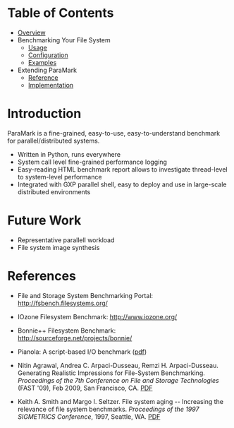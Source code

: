 # Table of Contents #
> <a href='Hidden comment: Always copy from TableOfCotents page'></a>
  * [Overview](Overview.md)
  * Benchmarking Your File System
    * [Usage](Usage.md)
    * [Configuration](Configuration.md)
    * [Examples](Examples.md)
  * Extending ParaMark
    * [Reference](Reference.md)
    * [Implementation](Implementation.md)

# Introduction #
ParaMark is a fine-grained, easy-to-use, easy-to-understand benchmark for parallel/distributed systems.

  * Written in Python, runs everywhere
  * System call level fine-grained performance logging
  * Easy-reading HTML benchmark report allows to investigate thread-level to system-level performance
  * Integrated with GXP parallel shell, easy to deploy and use in large-scale distributed environments

# Future Work #

  * Representative parallell workload
  * File system image synthesis

# References #

  * File and Storage System Benchmarking Portal: http://fsbench.filesystems.org/

  * IOzone Filesystem Benchmark: http://www.iozone.org/

  * Bonnie++ Filesystem Benchmark: http://sourceforge.net/projects/bonnie/

  * Pianola: A script-based I/O benchmark ([pdf](http://www.pdsi-scidac.org/events/PDSW08/resources/papers/pianola_pdsi.pdf))

  * Nitin Agrawal, Andrea C. Arpaci-Dusseau, Remzi H. Arpaci-Dusseau. Generating Realistic Impressions for File-System Benchmarking. _Proceedings of the 7th Conference on File and Storage Technologies_ (FAST '09), Feb 2009, San Francisco, CA. [PDF](http://www.usenix.org/events/fast09/tech/full_papers/agrawal/agrawal.pdf)

  * Keith A. Smith and Margo I. Seltzer. File system aging -- Increasing the relevance of file system benchmarks. _Proceedings of the 1997 SIGMETRICS Conference_, 1997, Seattle, WA. [PDF](http://www.eecs.harvard.edu/~margo/papers/sigmetrics97-fs/paper.pdf)